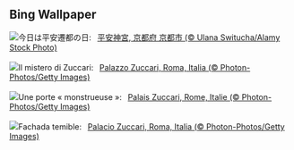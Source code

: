 ## Bing Wallpaper
![](https://www.bing.com/th?id=OHR.HeianJingu2024_JA-JP4866409141_UHD.jpg&w=1000)今日は平安遷都の日:&nbsp;&ensp;[平安神宮, 京都府 京都市 (© Ulana Switucha/Alamy Stock Photo)](https://www.bing.com/th?id=OHR.HeianJingu2024_JA-JP4866409141_UHD.jpg)
<br><br/>
![](https://www.bing.com/th?id=OHR.MonsterDoor_IT-IT8784390686_UHD.jpg&w=1000)Il mistero di Zuccari:&nbsp;&ensp;[Palazzo Zuccari, Roma, Italia (© Photon-Photos/Getty Images)](https://www.bing.com/th?id=OHR.MonsterDoor_IT-IT8784390686_UHD.jpg)
<br><br/>
![](https://www.bing.com/th?id=OHR.MonsterDoor_FR-FR1619086814_UHD.jpg&w=1000)Une porte « monstrueuse »:&nbsp;&ensp;[Palais Zuccari, Rome, Italie (© Photon-Photos/Getty Images)](https://www.bing.com/th?id=OHR.MonsterDoor_FR-FR1619086814_UHD.jpg)
<br><br/>
![](https://www.bing.com/th?id=OHR.MonsterDoor_ES-ES5024924639_UHD.jpg&w=1000)Fachada temible:&nbsp;&ensp;[Palacio Zuccari, Roma, Italia (© Photon-Photos/Getty Images)](https://www.bing.com/th?id=OHR.MonsterDoor_ES-ES5024924639_UHD.jpg)
<br><br/>
